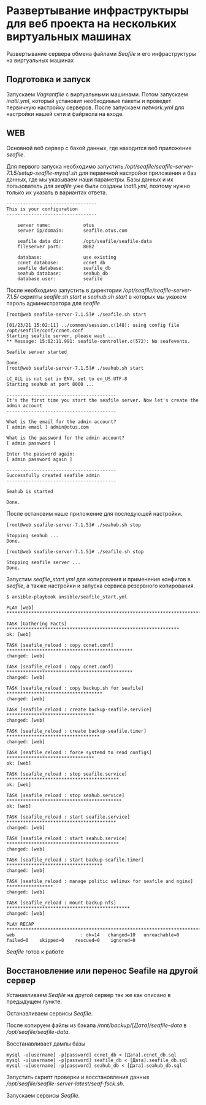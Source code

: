 # Развертывание инфраструктыры для веб проекта на нескольких виртуальных машинах

Развертывание сервера обмена файлами *Seafile* и его инфраструктуры на виртуальных машинах

## Подготовка и запуск

Запускаем *Vagrantfile* с виртуальными машинами. Потом запускаем *inatll.yml*, который установит необходимые пакеты и проведет первичную настройку серверов. После запускаем *network.yml* для настройки нашей сети и файрвола на входе.

## WEB

Основной веб сервер с бахой данных, где находится веб приложение *seafile*.

Для первого запуска необходимо запустить */opt/seafile/seafile-server-7.1.5/setup-seafile-mysql.sh* для первичной настройки приложения и баз данных, где мы указываем наши параметры. Базы данных и их пользователь для *seafile* уже были созданы *inatll.yml*, поэтому нужно только их указать в вариантах ответа.

	---------------------------------
	This is your configuration
	---------------------------------

	    server name:            otus
	    server ip/domain:       seafile.otus.com

	    seafile data dir:       /opt/seafile/seafile-data
	    fileserver port:        8082

	    database:               use existing
	    ccnet database:         ccnet_db
	    seafile database:       seafile_db
	    seahub database:        seahub_db
	    database user:          seafile

После необходимо запустить в директории */opt/seafile/seafile-server-7.1.5/* скрипты *seafile.sh start* и *seahub.sh start* в которых мы укажем пароль администратора для *seafile*

	[root@web seafile-server-7.1.5]# ./seafile.sh start

	[01/23/21 15:02:11] ../common/session.c(148): using config file /opt/seafile/conf/ccnet.conf
	Starting seafile server, please wait ...
	** Message: 15:02:11.991: seafile-controller.c(572): No seafevents.

	Seafile server started

	Done.
	[root@web seafile-server-7.1.5]# ./seahub.sh start 

	LC_ALL is not set in ENV, set to en_US.UTF-8
	Starting seahub at port 8000 ...

	----------------------------------------
	It's the first time you start the seafile server. Now let's create the admin account
	----------------------------------------

	What is the email for the admin account?
	[ admin email ] admin@otus.com

	What is the password for the admin account?
	[ admin password ] 

	Enter the password again:
	[ admin password again ] 

	----------------------------------------
	Successfully created seafile admin
	----------------------------------------

	Seahub is started

	Done.

После остановим наше приложение для последующей настройки.

	[root@web seafile-server-7.1.5]# ./seahub.sh stop 

	Stopping seahub ...
	Done.

	[root@web seafile-server-7.1.5]# ./seafile.sh stop 

	Stopping seafile server ...
	Done.

Запустим *seafile_start.yml* для копирования и применения конфигов в *seafile*, а также настройки и запуска сервиса резервного копирования.

	$ ansible-playbook ansible/seafile_start.yml 

	PLAY [web] ***************************************************************************

	TASK [Gathering Facts] ***************************************************************
	ok: [web]

	TASK [seafile_reload : copy ccnet.conf] **********************************************
	changed: [web]

	TASK [seafile_reload : copy ccnet.conf] **********************************************
	changed: [web]

	TASK [seafile_reload : copy backup.sh for seafile] ***********************************
	changed: [web]

	TASK [seafile_reload : create backup-seafile.service] ********************************
	changed: [web]

	TASK [seafile_reload : create backup-seafile.timer] **********************************
	changed: [web]

	TASK [seafile_reload : force systemd to read configs] ********************************
	ok: [web]

	TASK [seafile_reload : stop seafile.service] *****************************************
	ok: [web]

	TASK [seafile_reload : stop seahub.service] ******************************************
	ok: [web]

	TASK [seafile_reload : start seafile.service] ****************************************
	changed: [web]

	TASK [seafile_reload : start seahub.service] *****************************************
	changed: [web]

	TASK [seafile_reload : start backup-seafile.timer] ***********************************
	changed: [web]

	TASK [seafile_reload : manage politic selinux for seafile and nginx] *****************
	changed: [web]

	TASK [seafile_reload : mount backup nfs] *********************************************
	changed: [web]

	PLAY RECAP ***************************************************************************
	web                        : ok=14   changed=10   unreachable=0    failed=0    skipped=0    rescued=0    ignored=0   

*Seafile* готов к работе

## Восстановление или перенос Seafile на другой сервер

Устанавливаем *Seafile* на другой сервер так же как описано в предыдущем пункте.

Останавливаем сервисы *Seafile*.

После копируем файлы из бэкапа */mnt/backup/[Дата]/seafile-data* в */opt/seafile/seafile-data*.

Восстанавливает дампы базы

	mysql -u[username] -p[password] ccnet_db < [Дата].ccnet_db.sql
	mysql -u[username] -p[password] seafile_db < [Дата].seafile_db.sql
	mysql -u[username] -p[password] seahub_db < [Дата].seahub_db.sql

Запустить скрипт проверки и восстановления данных */opt/seafile/seafile-server-latest/seaf-fsck.sh*.

Запускаем сервисы *Seafile*.